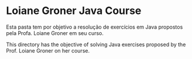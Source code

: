 # Loiane Groner Java Course

Esta pasta tem por objetivo a resolução de exercícios em Java propostos pela Profa. Loiane Groner em seu curso.

This directory has the objective of solving Java exercises proposed by the Prof. Loiane Groner on her course.
